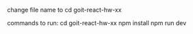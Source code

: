 change file name to cd goit-react-hw-xx

commands to run:
cd goit-react-hw-xx
npm install
npm run dev
